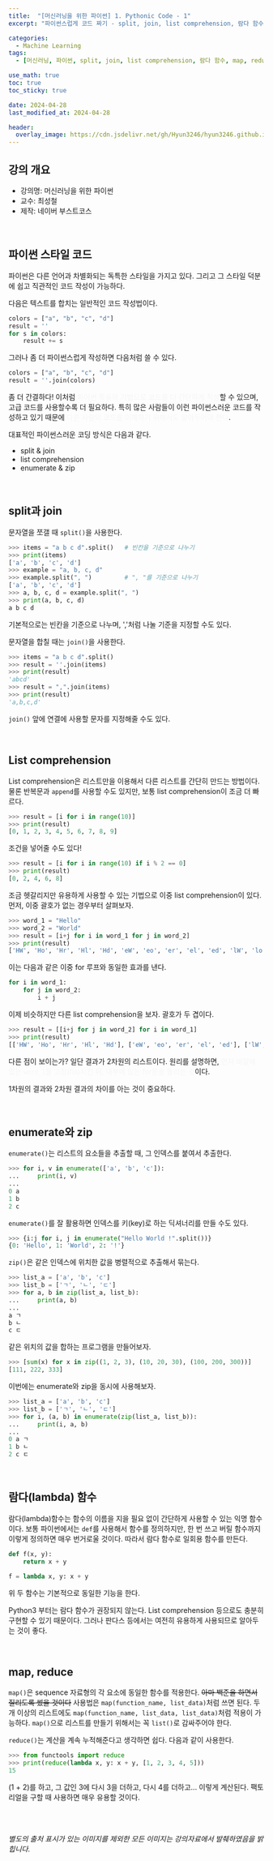 ```yaml
---
title:  "[머신러닝을 위한 파이썬] 1. Pythonic Code - 1"
excerpt: "파이썬스럽게 코드 짜기 - split, join, list comprehension, 람다 함수, map, reduce"

categories:
  - Machine Learning
tags:
  - [머신러닝, 파이썬, split, join, list comprehension, 람다 함수, map, reduce]

use_math: true
toc: true
toc_sticky: true

date: 2024-04-28
last_modified_at: 2024-04-28

header:
  overlay_image: https://cdn.jsdelivr.net/gh/Hyun3246/hyun3246.github.io@master/image/overlay image/Python for machine learning.png
---
```

## 강의 개요
- 강의명: 머신러닝을 위한 파이썬
- 교수: 최성철
- 제작: 네이버 부스트코스  
<br/>

## 파이썬 스타일 코드
파이썬은 다른 언어과 차별화되는 독특한 스타일을 가지고 있다. 그리고 그 스타일 덕분에 쉽고 직관적인 코드 작성이 가능하다.

다음은 텍스트를 합치는 일반적인 코드 작성법이다.

```python
colors = ["a", "b", "c", "d"]
result = ''
for s in colors:
    result += s
```

그러나 좀 더 파이썬스럽게 작성하면 다음처럼 쓸 수 있다.

```python
colors = ["a", "b", "c", "d"]
result = ''.join(colors)
```

좀 더 간결하다! 이처럼 <span style="color:#F5F5F7">파이썬 특유의 기법으로 코드를 더 간단하게 작성</span>할 수 있으며, 고급 코드를 사용할수록 더 필요하다. 특히 많은 사람들이 이런 파이썬스러운 코드를 작성하고 있기 때문에 <span style="color:#F5F5F7">다른 사람의 코드를 이해하기 위해서도 알아두어야 한다</span>.

대표적인 파이썬스러운 코딩 방식은 다음과 같다.
- split & join
- list comprehension
- enumerate & zip

<br/>

## split과 join
문자열을 쪼갤 때 `split()`을 사용한다.

```python
>>> items = "a b c d".split()   # 빈칸을 기준으로 나누기
>>> print(items)
['a', 'b', 'c', 'd']
>>> example = "a, b, c, d"
>>> example.split(", ")         # ", "를 기준으로 나누기
['a', 'b', 'c', 'd']
>>> a, b, c, d = example.split(", ")
>>> print(a, b, c, d)
a b c d
```

기본적으로는 빈칸을 기준으로 나누며, ','처럼 나눌 기준을 지정할 수도 있다.

문자열을 합칠 때는 `join()`을 사용한다.

```python
>>> items = "a b c d".split()
>>> result = ''.join(items)
>>> print(result)
'abcd'
>>> result = ",".join(items)
>>> print(result)
'a,b,c,d'
```

`join()` 앞에 연결에 사용할 문자를 지정해줄 수도 있다.

<br/>

## List comprehension
List comprehension은 리스트만을 이용해서 다른 리스트를 간단히 만드는 방법이다. 물론 반복문과 `append`를 사용할 수도 있지만, 보통 list comprehension이 조금 더 빠르다.

```python
>>> result = [i for i in range(10)]
>>> print(result)
[0, 1, 2, 3, 4, 5, 6, 7, 8, 9]
```

조건을 넣어줄 수도 있다!

```python
>>> result = [i for i in range(10) if i % 2 == 0]
>>> print(result)
[0, 2, 4, 6, 8]
```

조금 헷갈리지만 유용하게 사용할 수 있는 기법으로 이중 list comprehension이 있다. 먼저, 이중 괄호가 없는 경우부터 살펴보자.

```python
>>> word_1 = "Hello"
>>> word_2 = "World"
>>> result = [i+j for i in word_1 for j in word_2]
>>> print(result)
['HW', 'Ho', 'Hr', 'Hl', 'Hd', 'eW', 'eo', 'er', 'el', 'ed', 'lW', 'lo', 'lr', 'll', 'ld', 'lW', 'lo', 'lr', 'll', 'ld', 'oW', 'oo', 'or', 'ol', 'od'] 
```

이는 다음과 같은 이중 for 루프와 동일한 효과를 낸다.

```python
for i in word_1:
    for j in word_2:
        i + j
```

이제 비슷하지만 다른 list comprehension을 보자. 괄호가 두 겹이다.

```python
>>> result = [[i+j for j in word_2] for i in word_1]
>>> print(result)
[['HW', 'Ho', 'Hr', 'Hl', 'Hd'], ['eW', 'eo', 'er', 'el', 'ed'], ['lW', 'lo', 'lr', 'll', 'ld'], ['lW', 'lo', 'lr', 'll', 'ld'], ['oW', 'oo', 'or', 'ol', 'od']]
```

다른 점이 보이는가? 일단 결과가 2차원의 리스트이다. 원리를 설명하면, <span style="color:#F5F5F7">먼저 바깥에 있는 `word_1`을 고정(fix)시킨 뒤, 내부에 있는 for문을 돌리는 것</span>이다. 

1차원의 결과와 2차원 결과의 차이를 아는 것이 중요하다.

<br/>

## enumerate와 zip
`enumerate()`는 리스트의 요소들을 추출할 때, 그 인덱스를 붙여서 추출한다.

```python
>>> for i, v in enumerate(['a', 'b', 'c']):
...     print(i, v)
... 
0 a
1 b
2 c
```

`enumerate()`를 잘 활용하면 인덱스를 키(key)로 하는 딕셔너리를 만들 수도 있다.

```python
>>> {i:j for i, j in enumerate("Hello World !".split())}
{0: 'Hello', 1: 'World', 2: '!'}
```

`zip()`은 같은 인덱스에 위치한 값을 병렬적으로 추출해서 묶는다.

```python
>>> list_a = ['a', 'b', 'c']
>>> list_b = ['ㄱ', 'ㄴ', 'ㄷ']
>>> for a, b in zip(list_a, list_b):
...     print(a, b)
... 
a ㄱ
b ㄴ
c ㄷ
```

같은 위치의 값을 합하는 프로그램을 만들어보자.
```python
>>> [sum(x) for x in zip((1, 2, 3), (10, 20, 30), (100, 200, 300))]
[111, 222, 333]
```
 
이번에는 enumerate와 zip을 동시에 사용해보자.

```python
>>> list_a = ['a', 'b', 'c']
>>> list_b = ['ㄱ', 'ㄴ', 'ㄷ']
>>> for i, (a, b) in enumerate(zip(list_a, list_b)):
...     print(i, a, b)
... 
0 a ㄱ
1 b ㄴ
2 c ㄷ
```

<br/>

## 람다(lambda) 함수
람다(lambda)함수는 함수의 이름을 지을 필요 없이 간단하게 사용할 수 있는 익명 함수이다. 보통 파이썬에서는 `def`를 사용해서 함수를 정의하지만, 한 번 쓰고 버릴 함수까지 이렇게 정의하면 매우 번거로울 것이다. 따라서 람다 함수로 일회용 함수를 만든다.

```python
def f(x, y):
    return x + y

f = lambda x, y: x + y
```

위 두 함수는 기본적으로 동일한 기능을 한다.

Python3 부터는 람다 함수가 권장되지 않는다. List comprehension 등으로도 충분히 구현할 수 있기 때문이다. 그러나 판다스 등에서는 여전히 유용하게 사용되므로 알아두는 것이 좋다.

<br/>

## map, reduce
`map()`은 sequence 자료형의 각 요소에 동일한 함수를 적용한다. ~~아마 백준을 하면서 질리도록 썼을 것이다~~ 사용법은 `map(function_name, list_data)`처럼 쓰면 된다. 두 개 이상의 리스트에도 `map(function_name, list_data, list_data)`처럼 적용이 가능하다. `map()`으로 리스트를 만들기 위해서는 꼭 `list()`로 감싸주어야 한다.

`reduce()`는 계산을 계속 누적해준다고 생각하면 쉽다. 다음과 같이 사용한다.

```python
>>> from functools import reduce
>>> print(reduce(lambda x, y: x + y, [1, 2, 3, 4, 5]))
15
```

(1 + 2)를 하고, 그 값인 3에 다시 3을 더하고, 다시 4를 더하고... 이렇게 계산된다. 팩토리얼을 구할 때 사용하면 매우 유용할 것이다.

<br/>
<br/>

*별도의 출처 표시가 있는 이미지를 제외한 모든 이미지는 강의자료에서 발췌하였음을 밝힙니다.*